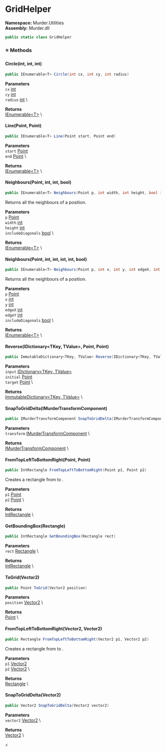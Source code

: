 # GridHelper

**Namespace:** Murder.Utilities \
**Assembly:** Murder.dll

```csharp
public static class GridHelper
```

### ⭐ Methods
#### Circle(int, int, int)
```csharp
public IEnumerable<T> Circle(int cx, int cy, int radius)
```

**Parameters** \
`cx` [int](https://learn.microsoft.com/en-us/dotnet/api/System.Int32?view=net-7.0) \
`cy` [int](https://learn.microsoft.com/en-us/dotnet/api/System.Int32?view=net-7.0) \
`radius` [int](https://learn.microsoft.com/en-us/dotnet/api/System.Int32?view=net-7.0) \

**Returns** \
[IEnumerable\<T\>](https://learn.microsoft.com/en-us/dotnet/api/System.Collections.Generic.IEnumerable-1?view=net-7.0) \

#### Line(Point, Point)
```csharp
public IEnumerable<T> Line(Point start, Point end)
```

**Parameters** \
`start` [Point](/Murder/Core/Geometry/Point.html) \
`end` [Point](/Murder/Core/Geometry/Point.html) \

**Returns** \
[IEnumerable\<T\>](https://learn.microsoft.com/en-us/dotnet/api/System.Collections.Generic.IEnumerable-1?view=net-7.0) \

#### Neighbours(Point, int, int, bool)
```csharp
public IEnumerable<T> Neighbours(Point p, int width, int height, bool includeDiagonals)
```

Returns all the neighbours of a position.

**Parameters** \
`p` [Point](/Murder/Core/Geometry/Point.html) \
`width` [int](https://learn.microsoft.com/en-us/dotnet/api/System.Int32?view=net-7.0) \
`height` [int](https://learn.microsoft.com/en-us/dotnet/api/System.Int32?view=net-7.0) \
`includeDiagonals` [bool](https://learn.microsoft.com/en-us/dotnet/api/System.Boolean?view=net-7.0) \

**Returns** \
[IEnumerable\<T\>](https://learn.microsoft.com/en-us/dotnet/api/System.Collections.Generic.IEnumerable-1?view=net-7.0) \

#### Neighbours(Point, int, int, int, int, bool)
```csharp
public IEnumerable<T> Neighbours(Point p, int x, int y, int edgeX, int edgeY, bool includeDiagonals)
```

Returns all the neighbours of a position.

**Parameters** \
`p` [Point](/Murder/Core/Geometry/Point.html) \
`x` [int](https://learn.microsoft.com/en-us/dotnet/api/System.Int32?view=net-7.0) \
`y` [int](https://learn.microsoft.com/en-us/dotnet/api/System.Int32?view=net-7.0) \
`edgeX` [int](https://learn.microsoft.com/en-us/dotnet/api/System.Int32?view=net-7.0) \
`edgeY` [int](https://learn.microsoft.com/en-us/dotnet/api/System.Int32?view=net-7.0) \
`includeDiagonals` [bool](https://learn.microsoft.com/en-us/dotnet/api/System.Boolean?view=net-7.0) \

**Returns** \
[IEnumerable\<T\>](https://learn.microsoft.com/en-us/dotnet/api/System.Collections.Generic.IEnumerable-1?view=net-7.0) \

#### Reverse(IDictionary<TKey, TValue>, Point, Point)
```csharp
public ImmutableDictionary<TKey, TValue> Reverse(IDictionary<TKey, TValue> input, Point initial, Point target)
```

**Parameters** \
`input` [IDictionary\<TKey, TValue\>](https://learn.microsoft.com/en-us/dotnet/api/System.Collections.Generic.IDictionary-2?view=net-7.0) \
`initial` [Point](/Murder/Core/Geometry/Point.html) \
`target` [Point](/Murder/Core/Geometry/Point.html) \

**Returns** \
[ImmutableDictionary\<TKey, TValue\>](https://learn.microsoft.com/en-us/dotnet/api/System.Collections.Immutable.ImmutableDictionary-2?view=net-7.0) \

#### SnapToGridDelta(IMurderTransformComponent)
```csharp
public IMurderTransformComponent SnapToGridDelta(IMurderTransformComponent transform)
```

**Parameters** \
`transform` [IMurderTransformComponent](/Murder/Components/IMurderTransformComponent.html) \

**Returns** \
[IMurderTransformComponent](/Murder/Components/IMurderTransformComponent.html) \

#### FromTopLeftToBottomRight(Point, Point)
```csharp
public IntRectangle FromTopLeftToBottomRight(Point p1, Point p2)
```

Creates a rectangle from <paramref name="p1" /> to <paramref name="p2" />.

**Parameters** \
`p1` [Point](/Murder/Core/Geometry/Point.html) \
`p2` [Point](/Murder/Core/Geometry/Point.html) \

**Returns** \
[IntRectangle](/Murder/Core/Geometry/IntRectangle.html) \

#### GetBoundingBox(Rectangle)
```csharp
public IntRectangle GetBoundingBox(Rectangle rect)
```

**Parameters** \
`rect` [Rectangle](/Murder/Core/Geometry/Rectangle.html) \

**Returns** \
[IntRectangle](/Murder/Core/Geometry/IntRectangle.html) \

#### ToGrid(Vector2)
```csharp
public Point ToGrid(Vector2 position)
```

**Parameters** \
`position` [Vector2](/Murder/Core/Geometry/Vector2.html) \

**Returns** \
[Point](/Murder/Core/Geometry/Point.html) \

#### FromTopLeftToBottomRight(Vector2, Vector2)
```csharp
public Rectangle FromTopLeftToBottomRight(Vector2 p1, Vector2 p2)
```

Creates a rectangle from <paramref name="p1" /> to <paramref name="p2" />.

**Parameters** \
`p1` [Vector2](/Murder/Core/Geometry/Vector2.html) \
`p2` [Vector2](/Murder/Core/Geometry/Vector2.html) \

**Returns** \
[Rectangle](/Murder/Core/Geometry/Rectangle.html) \

#### SnapToGridDelta(Vector2)
```csharp
public Vector2 SnapToGridDelta(Vector2 vector2)
```

**Parameters** \
`vector2` [Vector2](/Murder/Core/Geometry/Vector2.html) \

**Returns** \
[Vector2](/Murder/Core/Geometry/Vector2.html) \



⚡